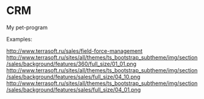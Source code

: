# CRM

My pet-program


Examples:

http://www.terrasoft.ru/sales/field-force-management
http://www.terrasoft.ru/sites/all/themes/ts_bootstrap_subtheme/img/section/sales/background/features/360/full_size/01_01.png
http://www.terrasoft.ru/sites/all/themes/ts_bootstrap_subtheme/img/section/sales/background/features/sales/full_size/04_10.png
http://www.terrasoft.ru/sites/all/themes/ts_bootstrap_subtheme/img/section/sales/background/features/sales/full_size/04_01.png
